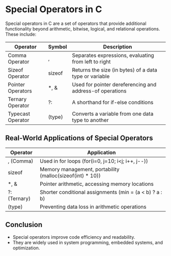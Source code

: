 # Special Operators in C
Special operators in C are a set of operators that provide additional functionality beyond arithmetic, bitwise, logical, and relational operations. These include:

Operator|Symbol|Description
---|---|---
Comma Operator|,|Separates expressions, evaluating from left to right
Sizeof Operator|sizeof|Returns the size (in bytes) of a data type or variable
Pointer Operators|*, &|Used for pointer dereferencing and address-of operations
Ternary Operator|?:|A shorthand for if-else conditions
Typecast Operator|(type)|Converts a variable from one data type to another

## Real-World Applications of Special Operators
Operator|Application
---|---
, (Comma)|Used in for loops (for(i=0, j=10; i<j; i++, j--))
sizeof|Memory management, portability (malloc(sizeof(int) * 10))
*, &|Pointer arithmetic, accessing memory locations
?: (Ternary)|Shorter conditional assignments (min = (a < b) ? a : b)
(type)|Preventing data loss in arithmetic operations

## Conclusion
* Special operators improve code efficiency and readability.
* They are widely used in system programming, embedded systems, and optimization.